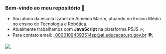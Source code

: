 ### Bem-vindo ao meu repositório 💪

- Sou aluno da escola Izabel de Almeida Marim, atuando no Ensino Médio no ensino de Tecnologia e Robótica.
- Atualmente trabalhamos com **JavaScript** na plataforma P5JS 🔥;
- Para contato email: _00001094393514sp@al.educacao.sp.gov.br 🌍;

![](https://media1.tenor.com/m/PKKCAakpBZIAAAAC/neyney-neymar.gif).
  
